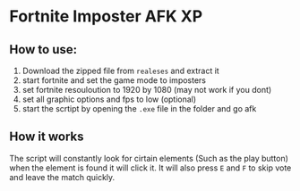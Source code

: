 # Fortnite Imposter AFK XP
 
## How to use:

1. Download the zipped file from `realeses` and extract it
2. start fortnite and set the game mode to imposters
3. set fortnite resouloution to 1920 by 1080 (may not work if you dont)
4. set all graphic options and fps to low (optional)
5. start the scrtipt by opening the `.exe` file in the folder and go afk

## How it works

The script will constantly look for cirtain elements (Such as the play button) when the element is found it will click it. It will also press `E` and `F` to skip vote and leave the match quickly.
